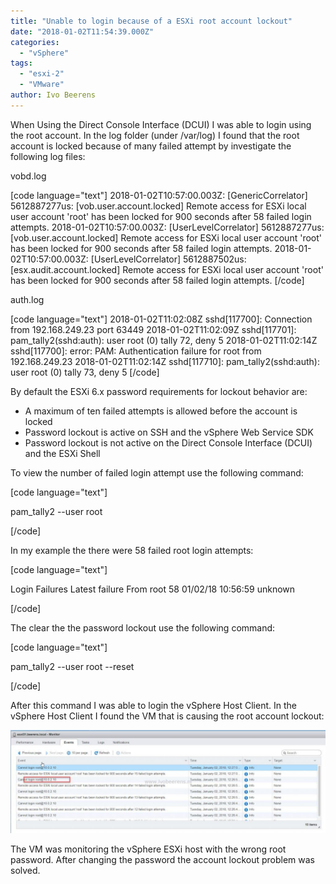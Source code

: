 ```yaml
---
title: "Unable to login because of a ESXi root account lockout"
date: "2018-01-02T11:54:39.000Z"
categories: 
  - "vSphere"
tags: 
  - "esxi-2"
  - "VMware"
author: Ivo Beerens
---
```


When Using the Direct Console Interface (DCUI) I was able to login using the root account. In the log folder (under /var/log) I found that the root account is locked because of many failed attempt by investigate the following log files:

vobd.log

\[code language="text"\] 2018-01-02T10:57:00.003Z: \[GenericCorrelator\] 5612887277us: \[vob.user.account.locked\] Remote access for ESXi local user account 'root' has been locked for 900 seconds after 58 failed login attempts. 2018-01-02T10:57:00.003Z: \[UserLevelCorrelator\] 5612887277us: \[vob.user.account.locked\] Remote access for ESXi local user account 'root' has been locked for 900 seconds after 58 failed login attempts. 2018-01-02T10:57:00.003Z: \[UserLevelCorrelator\] 5612887502us: \[esx.audit.account.locked\] Remote access for ESXi local user account 'root' has been locked for 900 seconds after 58 failed login attempts. \[/code\]

auth.log

\[code language="text"\] 2018-01-02T11:02:08Z sshd\[117700\]: Connection from 192.168.249.23 port 63449 2018-01-02T11:02:09Z sshd\[117701\]: pam\_tally2(sshd:auth): user root (0) tally 72, deny 5 2018-01-02T11:02:14Z sshd\[117700\]: error: PAM: Authentication failure for root from 192.168.249.23 2018-01-02T11:02:14Z sshd\[117710\]: pam\_tally2(sshd:auth): user root (0) tally 73, deny 5 \[/code\]

By default the ESXi 6.x password requirements for lockout behavior are:

- A maximum of ten failed attempts is allowed before the account is locked
- Password lockout is active on SSH and the vSphere Web Service SDK
- Password lockout is not active on the Direct Console Interface (DCUI) and the ESXi Shell

To view the number of failed login attempt use the following command:

\[code language="text"\]

pam\_tally2 --user root

\[/code\]

In my example the there were 58 failed root login attempts:

\[code language="text"\]

Login Failures Latest failure From root 58 01/02/18 10:56:59 unknown

\[/code\]

The clear the the password lockout use the following command:

\[code language="text"\]

pam\_tally2 --user root --reset

\[/code\]

After this command I was able to login the vSphere Host Client. In the vSphere Host Client I found the VM that is causing the root account lockout:

[![](images/1-1024x336.jpg)](images/1.jpg)

The VM was monitoring the vSphere ESXi host with the wrong root password. After changing the password the account lockout problem was solved.



